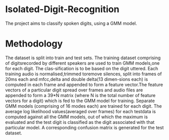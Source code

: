 # Isolated-Digit-Recognition
The project aims to classify spoken digits, using a GMM model.

# Methodology

The  dataset  is  split  into  train  and  test  sets.   The  training  dataset  comprising  of  digitsrecorded by different speakers are used to train GMM models,one for each digit. The clas-sification is to be based on the digit uttered. Each training audio is normalised,trimmed toremove silences, split into frames of 20ms each and mfcc,delta and double delta(13 dimen-sions each) is computed in each frame and appended to form a feature vector.The feature vectors of a particular digit spread over frames and audio files are appended to form a 39*N matrix (where N is the total number of feature vectors for a digit) which is fed to the GMM model for training.  Separate GMM models (comprising of 16 modes each) are trained for each digit.  The average log likelihood values(averaged over frames) for each testdata is computed against all the GMM models, out of which the maximum is evaluated and the test digit is classified as the digit associated with that particular model.  A corresponding confusion matrix is generated for the test dataset.
